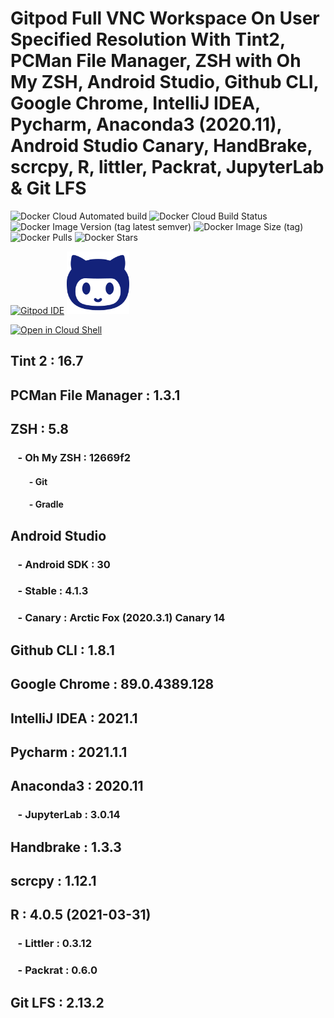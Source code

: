 # Gitpod Full VNC Workspace On User Specified Resolution With Tint2, PCMan File Manager, ZSH with Oh My ZSH, Android Studio, Github CLI, Google Chrome, IntelliJ IDEA, Pycharm, Anaconda3 (2020.11), Android Studio Canary, HandBrake, scrcpy, R, littler, Packrat, JupyterLab & Git LFS

![Docker Cloud Automated build](https://img.shields.io/docker/cloud/automated/baneeishaque/gp-vnc-tint2-pcmanfm-zsh-as-gh-chrome-idea-pycharm-anaconda3-hb-scrcpy-r-littler-packrat-jupyter-lfs)
![Docker Cloud Build Status](https://img.shields.io/docker/cloud/build/baneeishaque/gp-vnc-tint2-pcmanfm-zsh-as-gh-chrome-idea-pycharm-anaconda3-hb-scrcpy-r-littler-packrat-jupyter-lfs)
![Docker Image Version (tag latest semver)](https://img.shields.io/docker/v/baneeishaque/gp-vnc-tint2-pcmanfm-zsh-as-gh-chrome-idea-pycharm-anaconda3-hb-scrcpy-r-littler-packrat-jupyter-lfs/latest)
![Docker Image Size (tag)](https://img.shields.io/docker/image-size/baneeishaque/gp-vnc-tint2-pcmanfm-zsh-as-gh-chrome-idea-pycharm-anaconda3-hb-scrcpy-r-littler-packrat-jupyter-lfs/latest)
![Docker Pulls](https://img.shields.io/docker/pulls/baneeishaque/gp-vnc-tint2-pcmanfm-zsh-as-gh-chrome-idea-pycharm-anaconda3-hb-scrcpy-r-littler-packrat-jupyter-lfs)
![Docker Stars](https://img.shields.io/docker/stars/baneeishaque/gp-vnc-tint2-pcmanfm-zsh-as-gh-chrome-idea-pycharm-anaconda3-hb-scrcpy-r-littler-packrat-jupyter-lfs)

<a href="https://gitpod.io/#https://github.com/Baneeishaque/gp-vnc-tint2-pcmanfm-zsh-as-gh-chrome-idea-pycharm-anaconda3-hb-scrcpy-r-littler-packrat-jupyter-lfs"><img src="https://icons-for-free.com/iconfiles/png/512/gitpod-1324440164066425542.png" alt="Gitpod IDE" width="100" height="100"></a>
<a href="https://github1s.com/Baneeishaque/gp-vnc-tint2-pcmanfm-zsh-as-gh-chrome-idea-pycharm-anaconda3-hb-scrcpy-r-littler-packrat-jupyter-lfs"><img src="https://raw.githubusercontent.com/conwnet/github1s/master/resources/images/logo.svg" alt="Github1s Editor" width="100" height="100"></a>

[![Open in Cloud Shell](https://gstatic.com/cloudssh/images/open-btn.svg)](https://ssh.cloud.google.com/cloudshell/editor?cloudshell_git_repo=https://github.com/Baneeishaque/gp-vnc-tint2-pcmanfm-zsh-as-gh-chrome-idea-pycharm-anaconda3-hb-scrcpy-r-littler-packrat-jupyter-lfs)

## Tint 2 : 16.7
## PCMan File Manager : 1.3.1

## ZSH : 5.8
### &nbsp;&nbsp; - Oh My ZSH : 12669f2
#### &nbsp;&nbsp;&nbsp;&nbsp;&nbsp;&nbsp;&nbsp;&nbsp; - Git
#### &nbsp;&nbsp;&nbsp;&nbsp;&nbsp;&nbsp;&nbsp;&nbsp; - Gradle

## Android Studio
### &nbsp;&nbsp; - Android SDK : 30
### &nbsp;&nbsp; - Stable : 4.1.3
### &nbsp;&nbsp; - Canary : Arctic Fox (2020.3.1) Canary 14

## Github CLI : 1.8.1
## Google Chrome : 89.0.4389.128
## IntelliJ IDEA : 2021.1
## Pycharm : 2021.1.1

## Anaconda3 : 2020.11
### &nbsp;&nbsp; - JupyterLab : 3.0.14

## Handbrake : 1.3.3
## scrcpy : 1.12.1

## R : 4.0.5 (2021-03-31)
### &nbsp;&nbsp; - Littler : 0.3.12
### &nbsp;&nbsp; - Packrat : 0.6.0

## Git LFS : 2.13.2

[//]: # "[![Gitpod ready-to-code](https://img.shields.io/badge/Gitpod-ready--to--code-blue?logo=gitpod)](https://gitpod.io/#https://github.com/Baneeishaque/gp-vnc-tint2-pcmanfm-zsh-as-gh-chrome-idea-pycharm-anaconda3-hb-scrcpy-r-littler-packrat-jupyter-lfs)"
